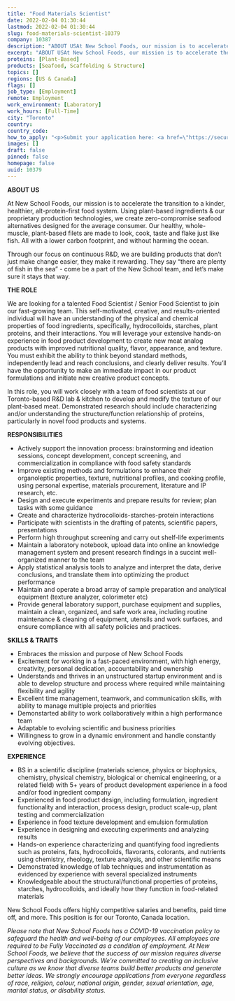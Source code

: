 ```yaml
---
title: "Food Materials Scientist"
date: 2022-02-04 01:30:44
lastmod: 2022-02-04 01:30:44
slug: food-materials-scientist-10379
company: 10387
description: "ABOUT USAt New School Foods, our mission is to accelerate the transition to a kinder, healthier, alt-protein-first food system. Using plant-based ingredients & our proprietary production technologies, we create zero-compromise seafood alternatives designed for the average consumer. Our healthy, whole-muscle, plant-based filets are made to look, cook, taste and flake just like fish. All with a lower carbon footprint, and without harming the ocean."
excerpt: "ABOUT USAt New School Foods, our mission is to accelerate the transition to a kinder, healthier, alt-protein-first food system. Using plant-based ingredients & our proprietary production technologies, we create zero-compromise seafood alternatives designed for the average consumer. Our healthy, whole-muscle, plant-based filets are made to look, cook, taste and flake just like fish. All with a lower carbon footprint, and without harming the ocean."
proteins: [Plant-Based]
products: [Seafood, Scaffolding & Structure]
topics: []
regions: [US & Canada]
flags: []
job_type: [Employment]
remote: Employment
work_environment: [Laboratory]
work_hours: [Full-Time]
city: "Toronto"
country: 
country_code: 
how_to_apply: "<p>Submit your application here: <a href=\"https://secure.collage.co/jobs/newschoolfoods/28254\">https://secure.collage.co/jobs/newschoolfoods/28254</a></p>"
images: []
draft: false
pinned: false
homepage: false
uuid: 10379
---
```

<p><strong>ABOUT US</strong></p>
<p>At New School Foods, our mission is to accelerate the transition to a kinder, healthier, alt-protein-first food system. Using plant-based ingredients & our proprietary production technologies, we create zero-compromise seafood alternatives designed for the average consumer. Our healthy, whole-muscle, plant-based filets are made to look, cook, taste and flake just like fish. All with a lower carbon footprint, and without harming the ocean.</p>
<p>Through our focus on continuous R&D, we are building products that don’t just make change easier, they make it rewarding. They say “there are plenty of fish in the sea” - come be a part of the New School team, and let’s make sure it stays that way.</p>
<p><strong>THE ROLE</strong></p>
<p>We are looking for a talented Food Scientist / Senior Food Scientist to join our fast-growing team. This self-motivated, creative, and results-oriented individual will have an understanding of the physical and chemical properties of food ingredients, specifically, hydrocolloids, starches, plant proteins, and their interactions. You will leverage your extensive hands-on experience in food product development to create new meat analog products with improved nutritional quality, flavor, appearance, and texture. You must exhibit the ability to think beyond standard methods, independently lead and reach conclusions, and clearly deliver results. You’ll have the opportunity to make an immediate impact in our product formulations and initiate new creative product concepts.</p>
<p>In this role, you will work closely with a team of food scientists at our Toronto-based R&D lab & kitchen to develop and modify the texture of our plant-based meat. Demonstrated research should include characterizing and/or understanding the structure/function relationship of proteins, particularly in novel food products and systems.</p>
<p><strong>RESPONSIBILITIES</strong></p>
<ul>
<li>Actively support the innovation process: brainstorming and ideation sessions, concept development, concept screening, and commercialization in compliance with food safety standards</li>
<li>Improve existing methods and formulations to enhance their organoleptic properties, texture, nutritional profiles, and cooking profile, using personal expertise, materials procurement, literature and IP research, etc.</li>
<li>Design and execute experiments and prepare results for review; plan tasks with some guidance</li>
<li>Create and characterize hydrocolloids-starches-protein interactions</li>
<li>Participate with scientists in the drafting of patents, scientific papers, presentations</li>
<li>Perform high throughput screening and carry out shelf-life experiments</li>
<li>Maintain a laboratory notebook, upload data into online an knowledge management system and present research findings in a succint well-organized manner to the team</li>
<li>Apply statistical analysis tools to analyze and interpret the data, derive conclusions, and translate them into optimizing the product performance</li>
<li>Maintain and operate a broad array of sample preparation and analytical equipment (texture analyzer, colorimeter etc)</li>
<li>Provide general laboratory support, purchase equipment and supplies, maintain a clean, organized, and safe work area, including routine maintenance & cleaning of equipment, utensils and work surfaces, and ensure compliance with all safety policies and practices.</li>
</ul>
<p><strong>SKILLS & TRAITS</strong></p>
<ul>
<li>Embraces the mission and purpose of New School Foods</li>
<li>Excitement for working in a fast-paced environment, with high energy, creativity, personal dedication, accountability and ownership</li>
<li>Understands and thrives in an unstructured startup environment and is able to develop structure and process where required while maintaining flexibility and agility</li>
<li>Excellent time management, teamwork, and communication skills, with ability to manage multiple projects and priorities</li>
<li>Demonstarted ability to work collaboratively within a high performance team</li>
<li>Adaptable to evolving scientific and business priorities</li>
<li>Willingness to grow in a dynamic environment and handle constantly evolving objectives.</li>
</ul>
<p><strong>EXPERIENCE</strong></p>
<ul>
<li>BS in a scientific discipline (materials science, physics or biophysics, chemistry, physical chemistry, biological or chemical engineering, or a related field) with 5+ years of product development experience in a food and/or food ingredient company</li>
<li>Experienced in food product design, including formulation, ingredient functionality and interaction, process design, product scale-up, plant testing and commercialization</li>
<li>Experience in food texture development and emulsion formulation</li>
<li>Experience in designing and executing experiments and analyzing results</li>
<li>Hands-on experience characterizing and quantifying food ingredients such as proteins, fats, hydrocolloids, flavorants, colorants, and nutrients using chemistry, rheology, texture analysis, and other scientific means</li>
<li>Demonstrated knowledge of lab techniques and instrumentation as evidenced by experience with several specialized instruments</li>
<li>Knowledgeable about the structural/functional properties of proteins, starches, hydrocolloids, and ideally how they function in food-related materials</li>
</ul>
<p>New School Foods offers highly competitive salaries and benefits, paid time off, and more. This position is for our Toronto, Canada location.</p>
<p><em>Please note that New School Foods has a COVID-19 vaccination policy to safeguard the health and well-being of our employees. All employees are required to be Fully Vaccinated as a condition of employment. At New School Foods, we believe that the success of our mission requires diverse perspectives and backgrounds. We’re committed to creating an inclusive culture as we know that diverse teams build better products and generate better ideas. We strongly encourage applications from everyone regardless of race, religion, colour, national origin, gender, sexual orientation, age, marital status, or disability status.</em></p>

